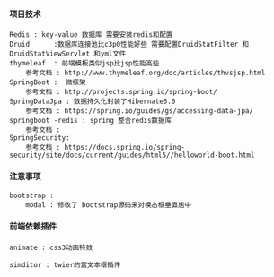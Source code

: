 #### 项目技术
    Redis : key-value 数据库 需要安装redis和配置
    Druid      :数据库连接池比c3p0性能好些 需要配置DruidStatFilter 和 DruidStatViewServlet 和yml文件
    thymeleaf  : 前端模板类似jsp比jsp性能高些
        参考文档 : http://www.thymeleaf.org/doc/articles/thvsjsp.html
    SpringBoot :  微框架   
        参考文档 : http://projects.spring.io/spring-boot/
    SpringDataJpa : 数据持久化封装了Hibernate5.0 
        参考文档 : https://spring.io/guides/gs/accessing-data-jpa/
    springboot -redis : spring 整合redis数据库
        参考文档 : 
    SpringSecurity:  
        参考文档 : https://docs.spring.io/spring-security/site/docs/current/guides/html5//helloworld-boot.html
#### 注意事项
    bootstrap :
        modal : 修改了 bootstrap源码来对模态框垂直居中
    
     
#### 前端依赖插件
    animate : css3动画特效 
    
    simditor : twier的富文本框插件
                           